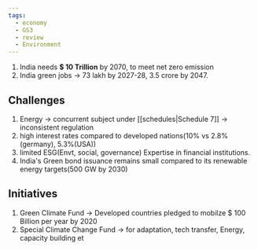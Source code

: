 ```yaml
---
tags:
  - economy
  - GS3
  - review
  - Environment
---
```

1. India needs **$ 10 Trillion** by 2070, to meet net zero emission
2. India green jobs -> 73 lakh by 2027-28,  3.5 crore by 2047.
## Challenges
1. Energy -> concurrent subject under [[schedules|Schedule 7]] -> inconsistent regulation
2. high interest rates compared to developed nations(10% vs 2.8%(germany), 5.3%(USA))
3. limited ESG(Envt, social, governance) Expertise in financial institutions.
4. India's Green bond issuance remains small compared to its renewable energy targets(500 GW by 2030)

## Initiatives
1. Green Climate Fund -> Developed countries pledged to mobilze $ 100 Billion per year by 2020
2. Special Climate Change Fund -> for adaptation, tech transfer, Energy, capacity building et